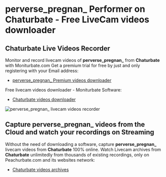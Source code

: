 # perverse_pregnan_ Performer on Chaturbate - Free LiveCam videos downloader

## Chaturbate Live Videos Recorder

Monitor and record livecam videos of **perverse_pregnan_** from **Chaturbate** with Moniturbate.com
Get a premium trial for free by just and only registering with your Email address:
* [perverse_pregnan_ Premium videos downloader](https://moniturbate.com/request-demo-licence-key.html)

Free livecam videos downloader - Moniturbate Software:
* [Chaturbate videos downloader](https://moniturbate.com/moniturbate-download-software.html)

![perverse_pregnan_ livecam videos recorder](https://peachurnet.com/templates/moniturbate-software.png)


## Capture perverse_pregnan_ videos from the Cloud and watch your recordings on Streaming

Without the need of downloading a software, capture **perverse_pregnan_** livecam videos from **Chaturbate** 100% online.
Watch Livecam archives from **Chaturbate** unlimitedly from thousands of existing recordings, only on Peachurbate.com and its websites network:
* [Chaturbate videos archives](https://peachurnet.com/)